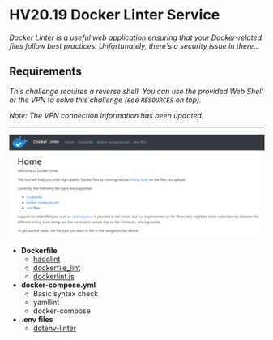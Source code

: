 # HV20.19 Docker Linter Service

_Docker Linter is a useful web application ensuring that your Docker-related files follow best practices. Unfortunately, there's a security issue in there..._

## Requirements

_This challenge requires a reverse shell. You can use the provided Web Shell or the VPN to solve this challenge (see `RESOURCES` on top)._

_Note: The VPN connection information has been updated._

---

![](docker-linter.png)


- **Dockerfile**
    - [hadolint](https://github.com/hadolint/hadolint)
    - [dockerfile_lint](https://github.com/projectatomic/dockerfile_lint)
    - [dockerlint.js](https://www.npmjs.com/package/dockerlint)
- **docker-compose.yml**
    - Basic syntax check
    - yamllint
    - docker-compose
- **.env files**
    - [dotenv-linter](https://github.com/dotenv-linter/dotenv-linter)


